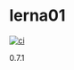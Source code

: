 # lerna01

[![ci][1]][2]

0.7.1

[1]: https://github.com/fbtmp/lerna01/workflows/ci/badge.svg
[2]: https://github.com/fbtmp/lerna01/actions
